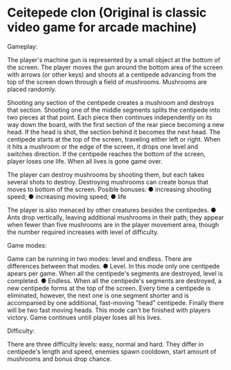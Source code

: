 # Ceitepede clon (Original is classic video game for arcade machine)


Gameplay:

The player's machine gun is represented by a small object at the bottom of the screen.
The player moves the gun around the bottom area of the screen with arrows (or other keys)
and shoots at a centipede advancing from the top of the screen down through a field of
mushrooms. Mushrooms are placed randomly. 

Shooting any section of the centipede creates a mushroom and destroys that section.
Shooting one of the middle segments splits the centipede into two pieces at that
point. Each piece then continues independently on its way down the board, with the
first section of the rear piece becoming a new head. If the head is shot, the section behind it 
becomes the next head. The centipede starts at the top of the screen, traveling either left or right. 
When it hits a mushroom or the edge of the screen, it drops one level and switches direction. 
If the centipede reaches the bottom of the screen, player loses one life. When all
lives is gone game over.

The player can destroy mushrooms by shooting them, but each takes several shots to destroy.
Destroying mushrooms can create bonus that moves to bottom of the screen. Posible
bonuses:
● increasing shooting speed;
● increasing moving speed;
● life

The player is also menaced by other creatures besides the centipedes.
● Ants drop vertically, leaving additional mushrooms in their path; they appear
  when fewer than five mushrooms are in the player movement area, though
  the number required increases with level of difficulty.

  
Game modes:

Game can be running in two modes: level and endless. There are differences between that modes.
● Level. In this mode only one centipede apears per game. When all the centipede's segments are 
  destroyed, level is completed. 
● Endless. When all the centipede's segments are destroyed, a new centipede forms at the top
  of the screen. Every time a centipede is eliminated, however, the next one is one
  segment shorter and is accompanied by one additional, fast-moving "head" centipede. Finally there
  will be two fast moving heads. This mode can't be finished with players victory. Game continues
  untill player loses all his lives.

  
Difficulty:

There are three difficulty levels: easy, normal and hard. They differ in centipede's length and speed,
enemies spawn cooldown, start amount of mushrooms and bonus drop chance.